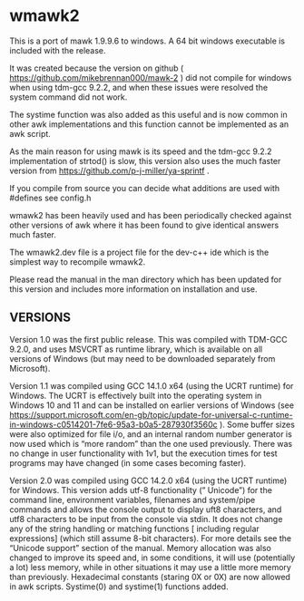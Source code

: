 # wmawk2

This is a port of mawk 1.9.9.6 to windows. A 64 bit windows executable is included with the release.

It was created because the version on github ( https://github.com/mikebrennan000/mawk-2 ) 
did not compile for windows when using tdm-gcc 9.2.2, and when these issues were resolved the system command did not work.

The systime function was also added as this useful and is now common in other awk implementations and this function cannot be implemented as an awk script.

As the main reason for using mawk is its speed and the tdm-gcc 9.2.2 implementation of strtod() is slow, this version also uses the much faster version from https://github.com/p-j-miller/ya-sprintf .

If you compile from source you can decide what additions are used with #defines see config.h 

wmawk2 has been heavily used and has been periodically checked against other versions of awk where it has been found to give identical answers much faster.

The wmawk2.dev file is a project file for the dev-c++ ide which is the simplest way to recompile wmawk2.

Please read the manual in the man directory which has been updated for this version and includes more information on installation and use.
## VERSIONS
Version 1.0 was the first public release. This was compiled with TDM-GCC 9.2.0, and uses MSVCRT as runtime library, which is available on all versions of Windows (but may need to be downloaded separately from Microsoft).

Version 1.1 was compiled using GCC 14.1.0 x64 (using the UCRT runtime) for Windows. The UCRT is effectively built into the operating system in Windows 10 and 11 and can be installed on earlier versions of Windows (see https://support.microsoft.com/en-gb/topic/update-for-universal-c-runtime-in-windows-c0514201-7fe6-95a3-b0a5-287930f3560c ). Some buffer sizes were also optimized for file i/o, and an internal random number generator is now used which is “more random” than the one used previously. There was no change in user functionality with 1v1, but the execution times for test programs may have changed (in some cases becoming faster).

Version 2.0 was compiled using GCC 14.2.0 x64 (using the UCRT runtime) for Windows. This version adds utf-8 functionality (” Unicode”) for the command line, environment variables, filenames and system/pipe commands and allows the console output to display uft8 characters, and utf8 characters to be input from the console via stdin. It does not change any of the string handling or matching functions [ including regular expressions] (which still assume 8-bit characters). For more details see the “Unicode support” section of the manual. Memory allocation was also changed to improve its speed and, in some conditions, it will use (potentially a lot) less memory, while in other situations it may use a little more memory than previously. Hexadecimal constants (staring 0X or 0X) are now allowed in awk scripts. Systime(0) and systime(1) functions added.
